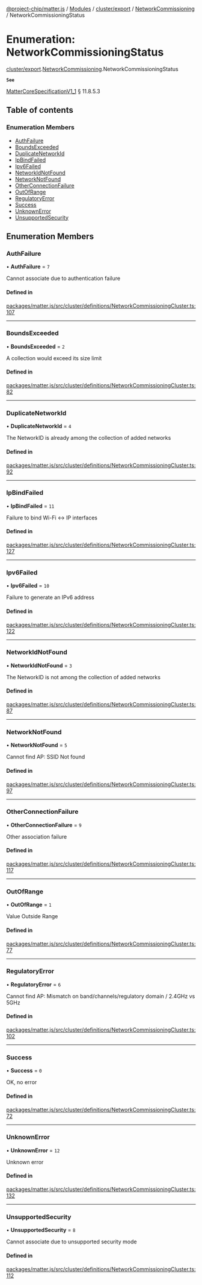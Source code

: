[@project-chip/matter.js](../README.md) / [Modules](../modules.md) / [cluster/export](../modules/cluster_export.md) / [NetworkCommissioning](../modules/cluster_export.NetworkCommissioning.md) / NetworkCommissioningStatus

# Enumeration: NetworkCommissioningStatus

[cluster/export](../modules/cluster_export.md).[NetworkCommissioning](../modules/cluster_export.NetworkCommissioning.md).NetworkCommissioningStatus

**`See`**

[MatterCoreSpecificationV1_1](../interfaces/spec_export.MatterCoreSpecificationV1_1.md) § 11.8.5.3

## Table of contents

### Enumeration Members

- [AuthFailure](cluster_export.NetworkCommissioning.NetworkCommissioningStatus.md#authfailure)
- [BoundsExceeded](cluster_export.NetworkCommissioning.NetworkCommissioningStatus.md#boundsexceeded)
- [DuplicateNetworkId](cluster_export.NetworkCommissioning.NetworkCommissioningStatus.md#duplicatenetworkid)
- [IpBindFailed](cluster_export.NetworkCommissioning.NetworkCommissioningStatus.md#ipbindfailed)
- [Ipv6Failed](cluster_export.NetworkCommissioning.NetworkCommissioningStatus.md#ipv6failed)
- [NetworkIdNotFound](cluster_export.NetworkCommissioning.NetworkCommissioningStatus.md#networkidnotfound)
- [NetworkNotFound](cluster_export.NetworkCommissioning.NetworkCommissioningStatus.md#networknotfound)
- [OtherConnectionFailure](cluster_export.NetworkCommissioning.NetworkCommissioningStatus.md#otherconnectionfailure)
- [OutOfRange](cluster_export.NetworkCommissioning.NetworkCommissioningStatus.md#outofrange)
- [RegulatoryError](cluster_export.NetworkCommissioning.NetworkCommissioningStatus.md#regulatoryerror)
- [Success](cluster_export.NetworkCommissioning.NetworkCommissioningStatus.md#success)
- [UnknownError](cluster_export.NetworkCommissioning.NetworkCommissioningStatus.md#unknownerror)
- [UnsupportedSecurity](cluster_export.NetworkCommissioning.NetworkCommissioningStatus.md#unsupportedsecurity)

## Enumeration Members

### AuthFailure

• **AuthFailure** = ``7``

Cannot associate due to authentication failure

#### Defined in

[packages/matter.js/src/cluster/definitions/NetworkCommissioningCluster.ts:107](https://github.com/project-chip/matter.js/blob/be83914/packages/matter.js/src/cluster/definitions/NetworkCommissioningCluster.ts#L107)

___

### BoundsExceeded

• **BoundsExceeded** = ``2``

A collection would exceed its size limit

#### Defined in

[packages/matter.js/src/cluster/definitions/NetworkCommissioningCluster.ts:82](https://github.com/project-chip/matter.js/blob/be83914/packages/matter.js/src/cluster/definitions/NetworkCommissioningCluster.ts#L82)

___

### DuplicateNetworkId

• **DuplicateNetworkId** = ``4``

The NetworkID is already among the collection of added networks

#### Defined in

[packages/matter.js/src/cluster/definitions/NetworkCommissioningCluster.ts:92](https://github.com/project-chip/matter.js/blob/be83914/packages/matter.js/src/cluster/definitions/NetworkCommissioningCluster.ts#L92)

___

### IpBindFailed

• **IpBindFailed** = ``11``

Failure to bind Wi-Fi <-> IP interfaces

#### Defined in

[packages/matter.js/src/cluster/definitions/NetworkCommissioningCluster.ts:127](https://github.com/project-chip/matter.js/blob/be83914/packages/matter.js/src/cluster/definitions/NetworkCommissioningCluster.ts#L127)

___

### Ipv6Failed

• **Ipv6Failed** = ``10``

Failure to generate an IPv6 address

#### Defined in

[packages/matter.js/src/cluster/definitions/NetworkCommissioningCluster.ts:122](https://github.com/project-chip/matter.js/blob/be83914/packages/matter.js/src/cluster/definitions/NetworkCommissioningCluster.ts#L122)

___

### NetworkIdNotFound

• **NetworkIdNotFound** = ``3``

The NetworkID is not among the collection of added networks

#### Defined in

[packages/matter.js/src/cluster/definitions/NetworkCommissioningCluster.ts:87](https://github.com/project-chip/matter.js/blob/be83914/packages/matter.js/src/cluster/definitions/NetworkCommissioningCluster.ts#L87)

___

### NetworkNotFound

• **NetworkNotFound** = ``5``

Cannot find AP: SSID Not found

#### Defined in

[packages/matter.js/src/cluster/definitions/NetworkCommissioningCluster.ts:97](https://github.com/project-chip/matter.js/blob/be83914/packages/matter.js/src/cluster/definitions/NetworkCommissioningCluster.ts#L97)

___

### OtherConnectionFailure

• **OtherConnectionFailure** = ``9``

Other association failure

#### Defined in

[packages/matter.js/src/cluster/definitions/NetworkCommissioningCluster.ts:117](https://github.com/project-chip/matter.js/blob/be83914/packages/matter.js/src/cluster/definitions/NetworkCommissioningCluster.ts#L117)

___

### OutOfRange

• **OutOfRange** = ``1``

Value Outside Range

#### Defined in

[packages/matter.js/src/cluster/definitions/NetworkCommissioningCluster.ts:77](https://github.com/project-chip/matter.js/blob/be83914/packages/matter.js/src/cluster/definitions/NetworkCommissioningCluster.ts#L77)

___

### RegulatoryError

• **RegulatoryError** = ``6``

Cannot find AP: Mismatch on band/channels/regulatory domain / 2.4GHz vs 5GHz

#### Defined in

[packages/matter.js/src/cluster/definitions/NetworkCommissioningCluster.ts:102](https://github.com/project-chip/matter.js/blob/be83914/packages/matter.js/src/cluster/definitions/NetworkCommissioningCluster.ts#L102)

___

### Success

• **Success** = ``0``

OK, no error

#### Defined in

[packages/matter.js/src/cluster/definitions/NetworkCommissioningCluster.ts:72](https://github.com/project-chip/matter.js/blob/be83914/packages/matter.js/src/cluster/definitions/NetworkCommissioningCluster.ts#L72)

___

### UnknownError

• **UnknownError** = ``12``

Unknown error

#### Defined in

[packages/matter.js/src/cluster/definitions/NetworkCommissioningCluster.ts:132](https://github.com/project-chip/matter.js/blob/be83914/packages/matter.js/src/cluster/definitions/NetworkCommissioningCluster.ts#L132)

___

### UnsupportedSecurity

• **UnsupportedSecurity** = ``8``

Cannot associate due to unsupported security mode

#### Defined in

[packages/matter.js/src/cluster/definitions/NetworkCommissioningCluster.ts:112](https://github.com/project-chip/matter.js/blob/be83914/packages/matter.js/src/cluster/definitions/NetworkCommissioningCluster.ts#L112)
